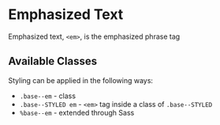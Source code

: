 # Emphasized Text

Emphasized text, `<em>`, is the emphasized phrase tag

## Available Classes

Styling can be applied in the following ways:

* `.base--em` - class
* `.base--STYLED em` - `<em>` tag inside a class of `.base--STYLED`
* `%base--em` - extended through Sass
